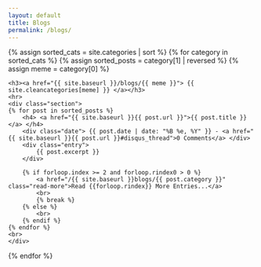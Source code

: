 ```yaml
---
layout: default
title: Blogs
permalink: /blogs/
---
```


<div>
{% assign sorted_cats = site.categories | sort %}
{% for category in sorted_cats %}
	{% assign sorted_posts = category[1] | reversed %}
	{% assign meme = category[0] %}

	<h3><a href="{{ site.baseurl }}/blogs/{{ meme }}"> {{ site.cleancategories[meme] }} </a></h3>
	<hr>
	<div class="section">
    {% for post in sorted_posts %}
        <h4> <a href="{{ site.baseurl }}{{ post.url }}">{{ post.title }}</a> </h4> 
        <div class="date"> {{ post.date | date: "%B %e, %Y" }} - <a href="{{ site.baseurl }}{{ post.url }}#disqus_thread">0 Comments</a> </div>
        <div class="entry"> 
			{{ post.excerpt }} 
		</div>
	  
		{% if forloop.index >= 2 and forloop.rindex0 > 0 %}
			<a href="/{{ site.baseurl }}blogs/{{ post.category }}" class="read-more">Read {{forloop.rindex}} More Entries...</a>
			<br>
			{% break %}
		{% else %} 
			<br>
		{% endif %}
    {% endfor %}
	<br>
	</div>
{% endfor %}
</div>